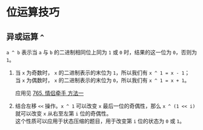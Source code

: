 # 位运算技巧

## 异或运算 `^`
`a ^ b` 表示当 `a` 与 `b` 的二进制相同位上同为 `1` 或 `0` 时，结果的这一位为 `0`，否则为 `1`。

1. 当 `x` 为奇数时， `x` 的二进制表示的末位为 `1`，所以我们有 `x ^ 1 = x - 1`；  
   当 `x` 为偶数时， `x` 的二进制表示的末位为 `0`，所以我们有 `x ^ 1 = x + 1`。
   
   应用见 [765. 情侣牵手 方法一](https://github.com/Mathstarry/Leetcode/blob/master/problems/0765_minSwapsCouples/ideas.md)
   
2. 结合左移 `<<` 操作。`x ^ 1` 可以改变 `x` 最后一位的奇偶性，那么 `x ^ (1 << i)` 就可以改变 `x` 从右至左第 `i` 位的奇偶性。  
   这个性质可以应用于状态压缩的题目，用于改变第 `i` 位的状态为 `0` 或 `1`。
